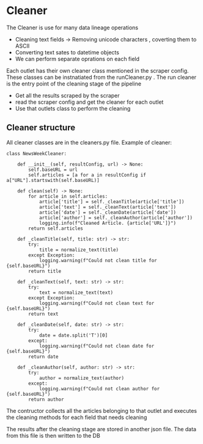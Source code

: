 # Cleaner
The Cleaner is use for many data lineage operations
- Cleaning text fields -> Removing unicode characters , coverting them to ASCII
- Converting text sates to datetime objects
- We can perform separate oprations on each field

Each outlet has their own cleaner class mentioned in the scraper config.
These classes can be instnatiated from the runCleaner.py . The run cleaner is the entry point of the cleaning stage of the pipeline
- Get all the results scraped by the scraper
- read the scraper config and get the cleaner for each outlet
- Use that outlets class to perform the cleaning

## Cleaner structure
All cleaner classes are in the cleaners.py file.
Example of cleaner:

```
class NewsWeekCleaner:

    def __init__(self, resultConfig, url) -> None:
        self.baseURL = url
        self.articles = [a for a in resultConfig if a["URL"].startswith(self.baseURL)]
    
    def clean(self) -> None:
        for article in self.articles:
            article['title'] = self._cleanTitle(article['title'])
            article['text'] = self._cleanText(article['text'])
            article['date'] = self._cleanDate(article['date'])
            article['author'] = self._cleanAuthor(article['author'])
            logging.info(f"Cleaned Article. {article['URL']}")
        return self.articles

    def _cleanTitle(self, title: str) -> str:
        try:
            title = normalize_text(title)
        except Exception:
            logging.warning(f"Could not clean title for {self.baseURL}")
        return title

    def _cleanText(self, text: str) -> str:
        try:
            text = normalize_text(text)
        except Exception:
            logging.warning(f"Could not clean text for {self.baseURL}")
        return text

    def _cleanDate(self, date: str) -> str:
        try:
            date = date.split('T')[0]
        except:
            logging.warning(f"Could not clean date for {self.baseURL}")
        return date
    
    def _cleanAuthor(self, author: str) -> str:
        try:
            author = normalize_text(author)
        except:
            logging.warning(f"Could not clean author for {self.baseURL}")
        return author
```

The contructor collects all the articles belonging to that outlet and executes the cleaning methods for each field that needs cleaning

The results after the cleaning stage are stored in another json file. The data from this file is then written to the DB